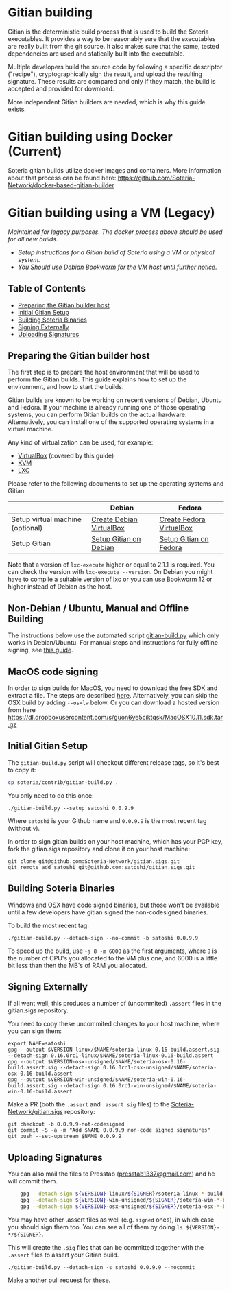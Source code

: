 Gitian building
================

Gitian is the deterministic build process that is used to build the Soteria
executables. It provides a way to be reasonably sure that the
executables are really built from the git source. It also makes sure that
the same, tested dependencies are used and statically built into the executable.

Multiple developers build the source code by following a specific descriptor
("recipe"), cryptographically sign the result, and upload the resulting signature.
These results are compared and only if they match, the build is accepted and provided
for download.

More independent Gitian builders are needed, which is why this guide exists.

# Gitian building using Docker (Current)
Soteria gitian builds utilize docker images and containers.
More information about that process can be found here:
https://github.com/Soteria-Network/docker-based-gitian-builder


# Gitian building using a VM (Legacy)
*Maintained for legacy purposes. The docker process above should be used for all new builds.*
- *Setup instructions for a Gitian build of Soteria using a VM or physical system.*
- *You Should use Debian Bookworm for the VM host until further notice.*

Table of Contents
------------------
- [Preparing the Gitian builder host](#preparing-the-gitian-builder-host)
- [Initial Gitian Setup](#initial-gitian-setup)
- [Building Soteria Binaries](#building-soteria-binaries)
- [Signing Externally](#signing-externally)
- [Uploading Signatures](#uploading-signatures)

Preparing the Gitian builder host
---------------------------------
The first step is to prepare the host environment that will be used to perform the Gitian builds.
This guide explains how to set up the environment, and how to start the builds.

Gitian builds are known to be working on recent versions of Debian, Ubuntu and Fedora.
If your machine is already running one of those operating systems, you can perform Gitian builds on the actual hardware.
Alternatively, you can install one of the supported operating systems in a virtual machine.

Any kind of virtualization can be used, for example:
- [VirtualBox](https://www.virtualbox.org/) (covered by this guide)
- [KVM](http://www.linux-kvm.org/page/Main_Page)
- [LXC](https://linuxcontainers.org/)

Please refer to the following documents to set up the operating systems and Gitian.

|                                   | Debian                                                                             | Fedora                                                                             |
|-----------------------------------|------------------------------------------------------------------------------------|------------------------------------------------------------------------------------|
| Setup virtual machine (optional)  | [Create Debian VirtualBox](./gitian-building-create-vm-debian.md) | [Create Fedora VirtualBox](./gitian-building-create-vm-fedora.md) |
| Setup Gitian                      | [Setup Gitian on Debian](./gitian-building-setup-gitian-debian.md) | [Setup Gitian on Fedora](./gitian-building-setup-gitian-fedora.md) |

Note that a version of `lxc-execute` higher or equal to 2.1.1 is required.
You can check the version with `lxc-execute --version`.
On Debian you might have to compile a suitable version of lxc or you can use Bookworm 12 or higher instead of Debian as the host.

Non-Debian / Ubuntu, Manual and Offline Building
------------------------------------------------
The instructions below use the automated script [gitian-build.py](https://github.com/Soteria-Network/soteria/blob/master/contrib/gitian-build.py) which only works in Debian/Ubuntu. For manual steps and instructions for fully offline signing, see [this guide](./gitian-building-manual.md).

MacOS code signing
------------------
In order to sign builds for MacOS, you need to download the free SDK and extract a file. The steps are described [here](./gitian-building-mac-os-sdk.md). Alternatively, you can skip the OSX build by adding `--os=lw` below. Or you can download a hosted version from here https://dl.dropboxusercontent.com/s/guon6ye5ciktqsk/MacOSX10.11.sdk.tar.gz

Initial Gitian Setup
--------------------
The `gitian-build.py` script will checkout different release tags, so it's best to copy it:

```bash
cp soteria/contrib/gitian-build.py .
```

You only need to do this once:

```
./gitian-build.py --setup satoshi 0.0.9.9
```

Where `satoshi` is your Github name and `0.0.9.9` is the most recent tag (without `v`). 

In order to sign gitian builds on your host machine, which has your PGP key, fork the gitian.sigs repository and clone it on your host machine:

```
git clone git@github.com:Soteria-Network/gitian.sigs.git
git remote add satoshi git@github.com:satoshi/gitian.sigs.git
```

Building Soteria Binaries
-----------------------------
Windows and OSX have code signed binaries, but those won't be available until a few developers have gitian signed the non-codesigned binaries.

To build the most recent tag:

 `./gitian-build.py --detach-sign --no-commit -b satoshi 0.0.9.9`

To speed up the build, use `-j 8 -m 6000` as the first arguments, where `8` is the number of CPU's you allocated to the VM plus one, and 6000 is a little bit less than then the MB's of RAM you allocated.


Signing Externally
-----------------------------
If all went well, this produces a number of (uncommited) `.assert` files in the gitian.sigs repository.

You need to copy these uncommited changes to your host machine, where you can sign them:

```
export NAME=satoshi
gpg --output $VERSION-linux/$NAME/soteria-linux-0.16-build.assert.sig --detach-sign 0.16.0rc1-linux/$NAME/soteria-linux-0.16-build.assert 
gpg --output $VERSION-osx-unsigned/$NAME/soteria-osx-0.16-build.assert.sig --detach-sign 0.16.0rc1-osx-unsigned/$NAME/soteria-osx-0.16-build.assert 
gpg --output $VERSION-win-unsigned/$NAME/soteria-win-0.16-build.assert.sig --detach-sign 0.16.0rc1-win-unsigned/$NAME/soteria-win-0.16-build.assert 
```

Make a PR (both the `.assert` and `.assert.sig` files) to the
[Soteria-Network/gitian.sigs](https://github.com/Soteria-Network/gitian.sigs/) repository:

```
git checkout -b 0.0.9.9-not-codesigned
git commit -S -a -m "Add $NAME 0.0.9.9 non-code signed signatures"
git push --set-upstream $NAME 0.0.9.9
```

Uploading Signatures
-----------------------------
You can also mail the files to Presstab (presstab1337@gmail.com) and he will commit them.

```bash
    gpg --detach-sign ${VERSION}-linux/${SIGNER}/soteria-linux-*-build.assert
    gpg --detach-sign ${VERSION}-win-unsigned/${SIGNER}/soteria-win-*-build.assert
    gpg --detach-sign ${VERSION}-osx-unsigned/${SIGNER}/soteria-osx-*-build.assert
```

You may have other .assert files as well (e.g. `signed` ones), in which case you should sign them too. You can see all of them by doing `ls ${VERSION}-*/${SIGNER}`.

This will create the `.sig` files that can be committed together with the `.assert` files to assert your
Gitian build.


 `./gitian-build.py --detach-sign -s satoshi 0.0.9.9 --nocommit`

Make another pull request for these.
